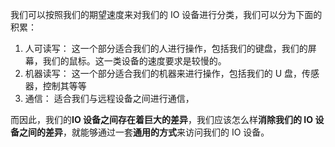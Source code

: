 我们可以按照我们的期望速度来对我们的 IO 设备进行分类，我们可以分为下面的积累：
1. 人可读写：
这一个部分适合我们的人进行操作，包括我们的键盘，我们的屏幕，我们的鼠标。这一类设备的速度要求是较慢的。
2. 机器读写：
这一个部分适合我们的机器来进行操作，包括我们的 U 盘，传感器，控制其等等
3. 通信：
适合我们与远程设备之间进行通信，

而因此，我们的**IO 设备之间存在着巨大的差异**，我们应该怎么样**消除我们的 IO 设备之间的差异**，就能够通过一套**通用的方式**来访问我们的 IO 设备。
